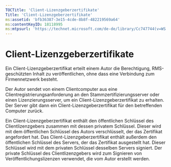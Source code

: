 ```yaml
---
TOCTitle: 'Client-Lizenzgeberzertifikate'
Title: 'Client-Lizenzgeberzertifikate'
ms:assetid: 'bfb36387-3e15-4cde-8b8f-482219569a64'
ms:contentKeyID: 18118995
ms:mtpsurl: 'https://technet.microsoft.com/de-de/library/Cc747744(v=WS.10)'
---
```


Client-Lizenzgeberzertifikate
=============================

Ein Client-Lizenzgeberzertifikat erteilt einem Autor die Berechtigung, RMS-geschützten Inhalt zu veröffentlichen, ohne dass eine Verbindung zum Firmennetzwerk besteht.

Der Autor sendet von einem Clientcomputer aus eine Clientregistrierungsanforderung an den Stammzertifizierungsserver oder einen Lizenzierungsserver, um ein Client-Lizenzgeberzertifikat zu erhalten. Der Server gibt dann ein Client-Lizenzgeberzertifikat für den betreffenden Computer zurück.

Ein Client-Lizenzgeberzertifikat enthält den öffentlichen Schlüssel des Clientlizenzgebers zusammen mit dessen privatem Schlüssel. Dieser wird mit dem öffentlichen Schlüssel des Autors verschlüsselt, der das Zertifikat angefordert hat. Das Client-Lizenzgeberzertifikat enthält außerdem den öffentlichen Schlüssel des Servers, der das Zertifikat ausgestellt hat. Dieser Schlüssel wird mit dem privaten Schlüssel desselben Servers signiert. Der private Schlüssel des Clientlizenzgebers wird zum Signieren von Veröffentlichungslizenzen verwendet, die vom Autor erstellt werden.
